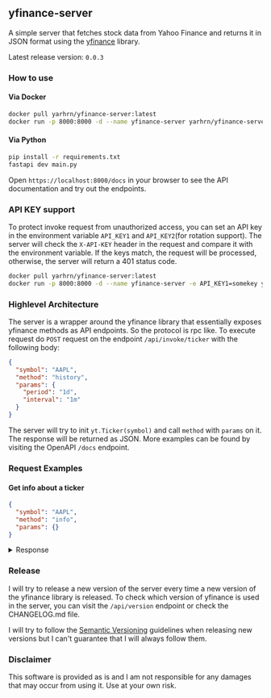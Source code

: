 ## yfinance-server

A simple server that fetches stock data from Yahoo Finance and returns it in JSON format
using the [yfinance](https://github.com/ranaroussi/yfinance) library.

Latest release version: `0.0.3`

### How to use

#### Via Docker

```bash
docker pull yarhrn/yfinance-server:latest
docker run -p 8000:8000 -d --name yfinance-server yarhrn/yfinance-server:latest
```

#### Via Python

```bash
pip install -r requirements.txt
fastapi dev main.py
```

Open `https://localhost:8000/docs` in your browser to see the API documentation and try out the endpoints.

### API KEY support
To protect invoke request from unauthorized access, you can set an API key in the environment variable `API_KEY1` and `API_KEY2`(for rotation support).
The server will check the `X-API-KEY` header in the request and compare it with the environment variable. If the keys match, the request will be processed, otherwise, the server will return a 401 status code.

```bash
docker pull yarhrn/yfinance-server:latest
docker run -p 8000:8000 -d --name yfinance-server -e API_KEY1=somekey yarhrn/yfinance-server:latest

```


### Highlevel Architecture

The server is a wrapper around the yfinance library that essentially exposes yfinance methods as API endpoints. So the protocol is rpc like.
To execute request do `POST` request on the endpoint `/api/invoke/ticker` with the following body:

```json
{
  "symbol": "AAPL",
  "method": "history",
  "params": {
    "period": "1d",
    "interval": "1m"
  }
}
```

The server will try to init `yt.Ticker(symbol)` and call `method` with `params` on it. The response will be returned as JSON. More examples can be found by visiting the OpenAPI `/docs` endpoint.

### Request Examples
#### Get info about a ticker
```json
{
  "symbol": "AAPL",
  "method": "info",
  "params": {}
}
```

<details>
  <summary>Response</summary>

  ```js
{
  "address1": "One Apple Park Way",
  "city": "Cupertino",
  "state": "CA",
  "zip": "95014",
  "country": "United States",
  "phone": "408 996 1010",
  "website": "https://www.apple.com",
  "industry": "Consumer Electronics",
  "industryKey": "consumer-electronics",
  "industryDisp": "Consumer Electronics",
  "sector": "Technology",
  "sectorKey": "technology",
  "sectorDisp": "Technology",
  "longBusinessSummary": "Apple Inc. designs, manufactures, and markets smartphones, personal computers, tablets, wearables, and accessories worldwide. The company offers iPhone, a line of smartphones; Mac, a line of personal computers; iPad, a line of multi-purpose tablets; and wearables, home, and accessories comprising AirPods, Apple TV, Apple Watch, Beats products, and HomePod. It also provides AppleCare support and cloud services; and operates various platforms, including the App Store that allow customers to discover and download applications and digital content, such as books, music, video, games, and podcasts. In addition, the company offers various services, such as Apple Arcade, a game subscription service; Apple Fitness+, a personalized fitness service; Apple Music, which offers users a curated listening experience with on-demand radio stations; Apple News+, a subscription news and magazine service; Apple TV+, which offers exclusive original content; Apple Card, a co-branded credit card; and Apple Pay, a cashless payment service, as well as licenses its intellectual property. The company serves consumers, and small and mid-sized businesses; and the education, enterprise, and government markets. It distributes third-party applications for its products through the App Store. The company also sells its products through its retail and online stores, and direct sales force; and third-party cellular network carriers, wholesalers, retailers, and resellers. Apple Inc. was founded in 1976 and is headquartered in Cupertino, California.",
  "fullTimeEmployees": 150000,
  "companyOfficers": [
    {
      "maxAge": 1,
      "name": "Mr. Timothy D. Cook",
      "age": 62,
      "title": "CEO & Director",
      "yearBorn": 1961,
      "fiscalYear": 2023,
      "totalPay": 16239562,
      "exercisedValue": 0,
      "unexercisedValue": 0
    },
    {
      "maxAge": 1,
      "name": "Mr. Luca  Maestri",
      "age": 60,
      "title": "CFO & Senior VP",
      "yearBorn": 1963,
      "fiscalYear": 2023,
      "totalPay": 4612242,
      "exercisedValue": 0,
      "unexercisedValue": 0
    },
    {
      "maxAge": 1,
      "name": "Mr. Jeffrey E. Williams",
      "age": 59,
      "title": "Chief Operating Officer",
      "yearBorn": 1964,
      "fiscalYear": 2023,
      "totalPay": 4637585,
      "exercisedValue": 0,
      "unexercisedValue": 0
    },
    {
      "maxAge": 1,
      "name": "Ms. Katherine L. Adams",
      "age": 59,
      "title": "Senior VP, General Counsel & Secretary",
      "yearBorn": 1964,
      "fiscalYear": 2023,
      "totalPay": 4618064,
      "exercisedValue": 0,
      "unexercisedValue": 0
    },
    {
      "maxAge": 1,
      "name": "Ms. Deirdre  O'Brien",
      "age": 56,
      "title": "Senior Vice President of Retail",
      "yearBorn": 1967,
      "fiscalYear": 2023,
      "totalPay": 4613369,
      "exercisedValue": 0,
      "unexercisedValue": 0
    },
    {
      "maxAge": 1,
      "name": "Mr. Chris  Kondo",
      "title": "Senior Director of Corporate Accounting",
      "fiscalYear": 2023,
      "exercisedValue": 0,
      "unexercisedValue": 0
    },
    {
      "maxAge": 1,
      "name": "Mr. James  Wilson",
      "title": "Chief Technology Officer",
      "fiscalYear": 2023,
      "exercisedValue": 0,
      "unexercisedValue": 0
    },
    {
      "maxAge": 1,
      "name": "Suhasini  Chandramouli",
      "title": "Director of Investor Relations",
      "fiscalYear": 2023,
      "exercisedValue": 0,
      "unexercisedValue": 0
    },
    {
      "maxAge": 1,
      "name": "Mr. Greg  Joswiak",
      "title": "Senior Vice President of Worldwide Marketing",
      "fiscalYear": 2023,
      "exercisedValue": 0,
      "unexercisedValue": 0
    },
    {
      "maxAge": 1,
      "name": "Mr. Adrian  Perica",
      "age": 49,
      "title": "Head of Corporate Development",
      "yearBorn": 1974,
      "fiscalYear": 2023,
      "exercisedValue": 0,
      "unexercisedValue": 0
    }
  ],
  "auditRisk": 6,
  "boardRisk": 1,
  "compensationRisk": 2,
  "shareHolderRightsRisk": 1,
  "overallRisk": 1,
  "governanceEpochDate": 1714521600,
  "compensationAsOfEpochDate": 1703980800,
  "irWebsite": "http://investor.apple.com/",
  "maxAge": 86400,
  "priceHint": 2,
  "previousClose": 189.84,
  "open": 189.38,
  "dayLow": 189.22,
  "dayHigh": 190.81,
  "regularMarketPreviousClose": 189.84,
  "regularMarketOpen": 189.38,
  "regularMarketDayLow": 189.22,
  "regularMarketDayHigh": 190.81,
  "dividendRate": 1,
  "dividendYield": 0.0053,
  "exDividendDate": 1715299200,
  "payoutRatio": 0.14930001,
  "fiveYearAvgDividendYield": 0.73,
  "beta": 1.264,
  "trailingPE": 29.482918,
  "forwardPE": 26.26141,
  "volume": 40771639,
  "regularMarketVolume": 40771639,
  "averageVolume": 64275736,
  "averageVolume10days": 58961950,
  "averageDailyVolume10Day": 58961950,
  "bid": 189.81,
  "ask": 189.91,
  "bidSize": 100,
  "askSize": 100,
  "marketCap": 2911485558784,
  "fiftyTwoWeekLow": 164.08,
  "fiftyTwoWeekHigh": 199.62,
  "priceToSalesTrailing12Months": 7.629219,
  "fiftyDayAverage": 174.111,
  "twoHundredDayAverage": 180.77705,
  "trailingAnnualDividendRate": 0.96,
  "trailingAnnualDividendYield": 0.00505689,
  "currency": "USD",
  "enterpriseValue": 2948922081280,
  "profitMargins": 0.26306,
  "floatShares": 15308474083,
  "sharesOutstanding": 15334099968,
  "sharesShort": 94308265,
  "sharesShortPriorMonth": 108782648,
  "sharesShortPreviousMonthDate": 1711584000,
  "dateShortInterest": 1714435200,
  "sharesPercentSharesOut": 0.0062,
  "heldPercentInsiders": 0.0.3199997,
  "heldPercentInstitutions": 0.57553,
  "shortRatio": 1.66,
  "shortPercentOfFloat": 0.0062,
  "impliedSharesOutstanding": 15467299840,
  "bookValue": 4.837,
  "priceToBook": 39.25367,
  "lastFiscalYearEnd": 1696032000,
  "nextFiscalYearEnd": 1727654400,
  "mostRecentQuarter": 1711756800,
  "earningsQuarterlyGrowth": -0.0.3,
  "netIncomeToCommon": 100389003264,
  "trailingEps": 6.44,
  "forwardEps": 7.23,
  "pegRatio": 2.62,
  "lastSplitFactor": "4:1",
  "lastSplitDate": 1598832000,
  "enterpriseToRevenue": 7.727,
  "enterpriseToEbitda": 22.749,
  "52WeekChange": 0.08995402,
  "SandP52WeekChange": 0.26490295,
  "lastDividendValue": 0.25,
  "lastDividendDate": 1715299200,
  "exchange": "NMS",
  "quoteType": "EQUITY",
  "symbol": "AAPL",
  "underlyingSymbol": "AAPL",
  "shortName": "Apple Inc.",
  "longName": "Apple Inc.",
  "firstTradeDateEpochUtc": 345479400,
  "timeZoneFullName": "America/New_York",
  "timeZoneShortName": "EDT",
  "uuid": "8b10e4ae-9eeb-3684-921a-9ab27e4d87aa",
  "messageBoardId": "finmb_24937",
  "gmtOffSetMilliseconds": -14400000,
  "currentPrice": 189.87,
  "targetHighPrice": 250,
  "targetLowPrice": 164,
  "targetMeanPrice": 202.26,
  "targetMedianPrice": 200,
  "recommendationMean": 2.1,
  "recommendationKey": "buy",
  "numberOfAnalystOpinions": 39,
  "totalCash": 67150.0.328,
  "totalCashPerShare": 4.379,
  "ebitda": 129629003776,
  "totalDebt": 104590.0.328,
  "quickRatio": 0.875,
  "currentRatio": 1.037,
  "totalRevenue": 381623009280,
  "debtToEquity": 140.968,
  "revenuePerShare": 24.537,
  "returnOnAssets": 0.22073999,
  "returnOnEquity": 1.4725,
  "freeCashflow": 84726874112,
  "operatingCashflow": 1105630.0.30,
  "earningsGrowth": 0.007,
  "revenueGrowth": -0.043,
  "grossMargins": 0.45586,
  "ebitdaMargins": 0.33968,
  "operatingMargins": 0.30743,
  "financialCurrency": "USD",
  "trailingPegRatio": 2.2515
}
  ```
</details>

### Release

I will try to release a new version of the server every time a new version of the yfinance library is released.
To check which version of yfinance is used in the server, you can visit the `/api/version` endpoint or check the CHANGELOG.md file.

I will try to follow the [Semantic Versioning](https://semver.org/) guidelines when releasing new versions but I can't guarantee that I will always follow them.


### Disclaimer
This software is provided as is and I am not responsible for any damages that may occur from using it. Use at your own risk.